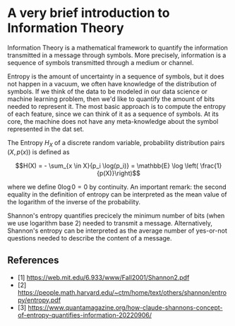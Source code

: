 # A very brief introduction to Information Theory

Information Theory is a mathematical framework to quantify the information transmitted in a message through symbols. More precisely, information is a sequence of symbols transmitted through a medium or channel. 

Entropy is the amount of uncertainty in a sequence of symbols, but it does not happen in a vacuum, we often have knowledge of the distribution of symbols. If we think of the data to be modeled in our data science or machine learning problem, then we'd like to quantify the amount of bits needed to represent it. The most basic approach is to compute the entropy of each feature, since we can think of it as a sequence of symbols. At its core, the machine does not have any meta-knowledge about the symbol represented in the dat set. 

The Entropy $H_{X}$ of a discrete random variable, probability distribution pairs  $(X, p(x))$ is defined as 

```math
H(X) = - \sum_{x \in X}{p_i \log(p_i)} = \mathbb{E} \log \left( \frac{1}{p(X)}\right)
```

where we define $0 \log 0 = 0$ by continuity. An important remark: the second equality in the definition of entropy can be interpreted as the mean value of the logarithm of the inverse of the probability. 

Shannon's entropy quantifies precicely the minimum number of bits (when we use logarithm base 2) needed to transmit a message. Alternatively, Shannon's 
entropy can be interpreted as the average number of yes-or-not questions needed to describe the content of a message. 


## References 
- [1] https://web.mit.edu/6.933/www/Fall2001/Shannon2.pdf
- [2] https://people.math.harvard.edu/~ctm/home/text/others/shannon/entropy/entropy.pdf
- [3] https://www.quantamagazine.org/how-claude-shannons-concept-of-entropy-quantifies-information-20220906/
